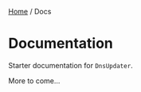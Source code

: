 [Home](/README.md) / Docs

# Documentation
Starter documentation for `DnsUpdater`.

More to come...

<!--(Rn.BuildScriptHelper){
	"version": "1.0.106",
	"replace": true
}(END)-->